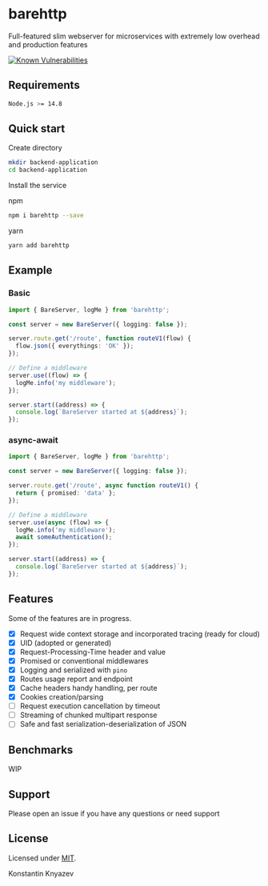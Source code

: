 # barehttp

Full-featured slim webserver for microservices with extremely low overhead and production features

[![Known Vulnerabilities](https://snyk.io/test/github/sckv/bare-http/badge.svg)](https://snyk.io/test/github/sckv/bare-http)

## Requirements

```bash
Node.js >= 14.8
```

## Quick start

Create directory

```bash
mkdir backend-application
cd backend-application
```

Install the service

npm

```bash
npm i barehttp --save
```

yarn

```bash
yarn add barehttp
```

## Example

### Basic

```typescript
import { BareServer, logMe } from 'barehttp';

const server = new BareServer({ logging: false });

server.route.get('/route', function routeV1(flow) {
  flow.json({ everythings: 'OK' });
});

// Define a middleware
server.use((flow) => {
  logMe.info('my middleware');
});

server.start((address) => {
  console.log(`BareServer started at ${address}`);
});
```

### async-await

```typescript
import { BareServer, logMe } from 'barehttp';

const server = new BareServer({ logging: false });

server.route.get('/route', async function routeV1() {
  return { promised: 'data' };
});

// Define a middleware
server.use(async (flow) => {
  logMe.info('my middleware');
  await someAuthentication();
});

server.start((address) => {
  console.log(`BareServer started at ${address}`);
});
```

## Features

Some of the features are in progress.

- [x] Request wide context storage and incorporated tracing (ready for cloud)
- [x] UID (adopted or generated)
- [x] Request-Processing-Time header and value
- [x] Promised or conventional middlewares
- [x] Logging and serialized with `pino`
- [x] Routes usage report and endpoint
- [x] Cache headers handy handling, per route
- [x] Cookies creation/parsing
- [ ] Request execution cancellation by timeout
- [ ] Streaming of chunked multipart response
- [ ] Safe and fast serialization-deserialization of JSON

## Benchmarks

WIP

## Support

Please open an issue if you have any questions or need support

## License

Licensed under [MIT](https://github.com/sckv/bare-http/blob/master/LICENSE).

Konstantin Knyazev
